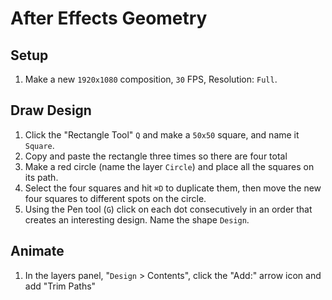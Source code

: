 # After Effects Geometry

## Setup

1. Make a new `1920x1080` composition, `30` FPS, Resolution: `Full`.

## Draw Design

1. Click the "Rectangle Tool" `Q` and make a `50x50` square, and name it `Square`.
2. Copy and paste the rectangle three times so there are four total
3. Make a red circle (name the layer `Circle`) and place all the squares on its path.
4. Select the four squares and hit `⌘D` to duplicate them, then move the new four squares to different spots on the circle.
5. Using the Pen tool (`G`) click on each dot consecutively in an order that creates an interesting design. Name the shape `Design`.

## Animate

1. In the layers panel, "`Design` > Contents", click the "Add:" arrow icon and add "Trim Paths"